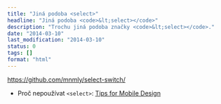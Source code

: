 ```yaml
---
title: "Jiná podoba <select>"
headline: "Jiná podoba <code>&lt;select></code>"
description: "Trochu jiná podoba značky <code>&lt;select></code>."
date: "2014-03-10"
last_modification: "2014-03-10"
status: 0
tags: []
format: "html"
---
```


https://github.com/mnmly/select-switch/

<ul>
  <li>Proč nepoužívat <code>&lt;select></code>: <a href="https://storify.com/bombayhustle/lukew-tips-for-mobile-design">Tips for Mobile Design</a></li>
</ul>